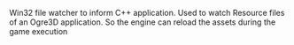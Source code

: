 Win32 file watcher to inform C++ application.
Used to watch Resource files of an Ogre3D application. 
So the engine can reload the assets during the game execution
